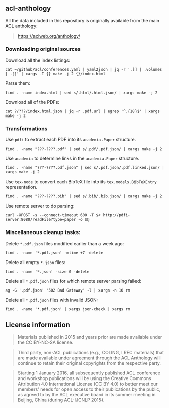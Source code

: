## acl-anthology

All the data included in this repository is originally available from the main ACL anthology:

> https://aclweb.org/anthology/


### Downloading original sources

Download all the index listings:

    cat ~/github/acl/conferences.yaml | yaml2json | jq -r '.[] | .volumes | .[]' | xargs -I {} make -j 2 {}/index.html

Parse them:

    find . -name index.html | sed s/.html/.html.json/ | xargs make -j 2

Download all of the PDFs:

    cat ?/???/index.html.json | jq -r .pdf.url | egrep '^.{18}$' | xargs make -j 2


### Transformations

Use `pdfi` to extract each PDF into its `academia.Paper` structure.

    find . -name "???-????.pdf" | sed s/.pdf/.pdf.json/ | xargs make -j 2

Use `academia` to determine links in the `academia.Paper` structure.

    find . -name "???-????.pdf.json" | sed s/.pdf.json/.pdf.linked.json/ | xargs make -j 2

Use `tex-node` to convert each BibTeX file into its `tex.models.BibTeXEntry` representation.

    find . -name "???-????.bib" | sed s/.bib/.bib.json/ | xargs make -j 2

Use remote server to do parsing:

    curl -XPOST -s --connect-timeout 600 -T $< http://pdfi-server:8080/readFile?type=paper -o $@


### Miscellaneous cleanup tasks:

Delete `*.pdf.json` files modified earlier than a week ago:

    find . -name '*.pdf.json' -mtime +7 -delete

Delete all empty `*.json` files:

    find . -name '*.json' -size 0 -delete

Delete all `*.pdf.json` files for which remote server parsing failed:

    ag -G '.pdf.json' '502 Bad Gateway' -l | xargs -n 10 rm

Delete all `*.pdf.json` files with invalid JSON:

    find . -name '*.pdf.json' | xargs json-check | xargs rm


## License information

> Materials published in 2015 and years prior are made available under the CC BY-NC-SA license.

> Third party, non-ACL publications (e.g., COLING, LREC materials) that are made available under agreement through the ACL Anthology will continue to retain their original copyrights from the respective party.

> Starting 1 January 2016, all subsequently published ACL conference and workshop publications will be using the Creative Commons Attribution 4.0 International License (CC BY 4.0) to better meet our members' needs for open access to their publications by the public, as agreed to by the ACL executive board in its summer meeting in Beijing, China (during ACL-IJCNLP 2015).
